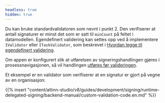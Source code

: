 ```yaml
---
headless: true
hidden: true
---
```


Du kan bruke standardvalidatoren som nevnt i punkt 2. Den verifiserer at antall signaturer er minst det som er satt til
`minCount` på feltet i datamodellen. Egendefinert validering kan settes opp ved å implementere `IValidator` eller `ITaskValidator`, som
beskrevet i [Hvordan legge til egendefinert validering](/nb/altinn-studio/v8/reference/logic/validation/#serverside-validering).

Om appen er konfigurert slik at utførelsen av signeringshandlingen gjøres i prosessnavigasjonen, så vil handlingen [utføres før valideringen](/nb/altinn-studio/v8/reference/logic/validation/#serverside-validering).

Et eksempel er en validator som verifiserer at en signatur er gjort på vegne av en organisasjon:

{{% insert "content/altinn-studio/v8/guides/development/signing/runtime-delegated-signing/backend-manual/custom-validation-code.en.md" %}}